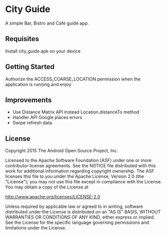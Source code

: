 City Guide
===================================

A simple Bar, Bistro and Café guide app.


Requisites
--------------
Install city_guide.apk on your device


Getting Started
---------------
Authorize the ACCESS_COARSE_LOCATION permission when the application is running and enjoy


Improvements
---------------
- Use Distance Matrix API instead Location.distanceTo method
- Handler API Google places errors
- Swipe refresh data




License
-------
Copyright 2015 The Android Open Source Project, Inc.

Licensed to the Apache Software Foundation (ASF) under one or more contributor
license agreements.  See the NOTICE file distributed with this work for
additional information regarding copyright ownership.  The ASF licenses this
file to you under the Apache License, Version 2.0 (the "License"); you may not
use this file except in compliance with the License.  You may obtain a copy of
the License at

http://www.apache.org/licenses/LICENSE-2.0

Unless required by applicable law or agreed to in writing, software
distributed under the License is distributed on an "AS IS" BASIS, WITHOUT
WARRANTIES OR CONDITIONS OF ANY KIND, either express or implied.  See the
License for the specific language governing permissions and limitations under
the License.
